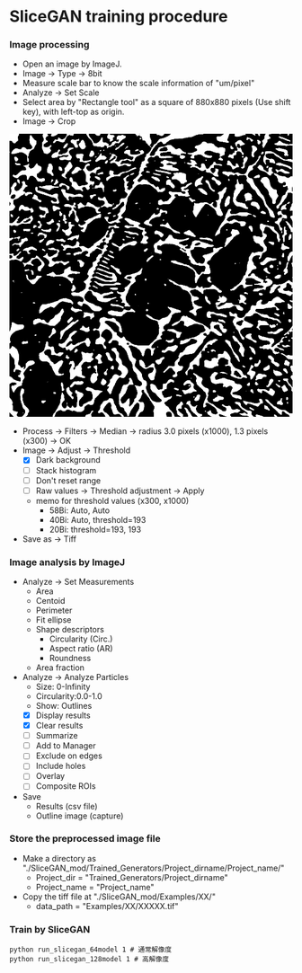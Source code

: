 # SliceGAN training procedure

### Image processing
- Open an image by ImageJ.
- Image -> Type -> 8bit
- Measure scale bar to know the scale information of "um/pixel"
- Analyze -> Set Scale
- Select area by "Rectangle tool" as a square of 880x880 pixels (Use shift key), with left-top as origin.
- Image -> Crop

![crop](SliceGAN/Threshold.png "Threshold")


- Process -> Filters -> Median -> radius 3.0 pixels (x1000), 1.3 pixels (x300) -> OK
- Image -> Adjust -> Threshold
    - [x] Dark background
    - [ ] Stack histogram
    - [ ] Don't reset range
    - [ ] Raw values          -> Threshold adjustment -> Apply
    - memo for threshold values (x300, x1000)
        - 58Bi: Auto, Auto
        - 40Bi: Auto, threshold=193
        - 20Bi: threshold=193, 193
- Save as -> Tiff

### Image analysis by ImageJ
- Analyze -> Set Measurements
    - Area
    - Centoid
    - Perimeter
    - Fit ellipse
    - Shape descriptors
        - Circularity (Circ.)
        - Aspect ratio (AR)
        - Roundness
    - Area fraction
- Analyze -> Analyze Particles
    - Size: 0-Infinity
    - Circularity:0.0-1.0
    - Show: Outlines
    - [x] Display results
    - [x] Clear results
    - [ ] Summarize
    - [ ] Add to Manager
    - [ ] Exclude on edges
    - [ ] Include holes
    - [ ] Overlay
    - [ ] Composite ROIs
- Save
    - Results (csv file)
    - Outline image (capture)

### Store the preprocessed image file
- Make a directory as "./SliceGAN_mod/Trained_Generators/Project_dirname/Project_name/"
    - Project_dir = "Trained_Generators/Project_dirname"
    - Project_name = "Project_name"
- Copy the tiff file at "./SliceGAN_mod/Examples/XX/"
    - data_path = "Examples/XX/XXXXX.tif"

### Train by SliceGAN
```
python run_slicegan_64model 1 # 通常解像度
python run_slicegan_128model 1 # 高解像度
```
